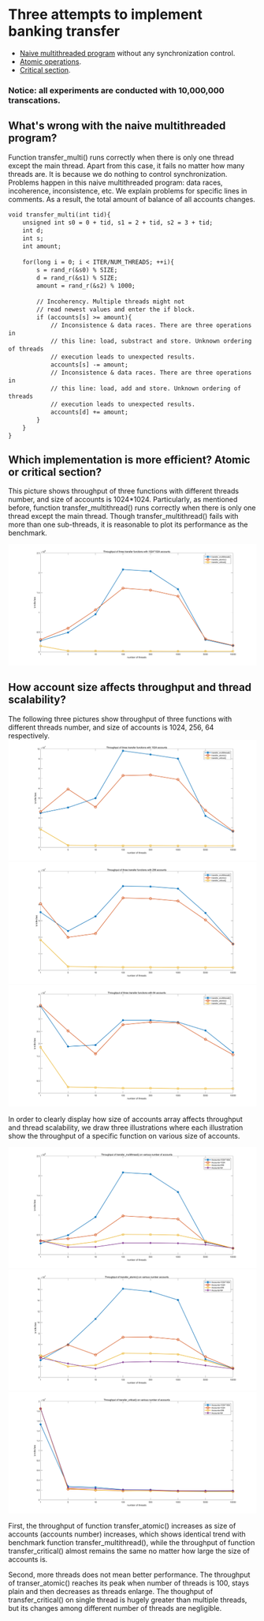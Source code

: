 # Three attempts to implement banking transfer
- [Naive multithreaded program](https://github.com/WangSiman-Carol/ParallelismMaster-ZerotoOne/blob/master/Old-school-problem/multithread.cpp) without any synchronization control.
- [Atomic operations](https://github.com/WangSiman-Carol/ParallelismMaster-ZerotoOne/blob/master/Old-school-problem/atomic.cpp).
- [Critical section](https://github.com/WangSiman-Carol/ParallelismMaster-ZerotoOne/blob/master/Old-school-problem/critical_section.cpp).

### Notice: all experiments are conducted with 10,000,000 transcations.

## What's wrong with the naive multithreaded program?
Function transfer_multi() runs correctly when there is only one thread except the main thread. Apart from this case, it fails no matter how many threads are. It is because we do nothing to control synchronization. Problems happen in this naive multithreaded program: data races, incoherence, inconsistence, etc. We explain problems for specific lines in comments. As a result, the total amount of balance of all accounts changes.


```
void transfer_multi(int tid){
    unsigned int s0 = 0 + tid, s1 = 2 + tid, s2 = 3 + tid;
    int d;
    int s;
    int amount;

    for(long i = 0; i < ITER/NUM_THREADS; ++i){
        s = rand_r(&s0) % SIZE;
        d = rand_r(&s1) % SIZE;
        amount = rand_r(&s2) % 1000;

        // Incoherency. Multiple threads might not 
        // read newest values and enter the if block.
        if (accounts[s] >= amount){ 
            // Inconsistence & data races. There are three operations in 
            // this line: load, substract and store. Unknown ordering of threads 
            // execution leads to unexpected results.  
            accounts[s] -= amount;
            // Inconsistence & data races. There are three operations in 
            // this line: load, add and store. Unknown ordering of threads 
            // execution leads to unexpected results.
            accounts[d] += amount;    
        }        
    }
}
```


## Which implementation is more efficient? Atomic or critical section?
This picture shows throughput of three functions with different threads number, and size of accounts is 1024*1024. Particularly, as mentioned before, function transfer_multithread() runs correctly when there is only one thread except the main thread. Though transfer_multithread() fails with more than one sub-threads, it is reasonable to plot its performance as the benchmark.

![](./charts/10241024.jpg)


## How account size affects throughput and thread scalability?
The following three pictures show throughput of three functions with different threads number, and size of accounts is 1024, 256, 64 respectively.
![](./charts/1024.jpg)
![](./charts/256.jpg)
![](./charts/64.jpg)


In order to clearly display how size of accounts array affects throughput and thread scalability, we draw three illustrations where each illustration show the throughput of a specific function on various size of accounts.

![](./charts/multi.jpg)
![](./charts/atomic.jpg)
![](./charts/critical.jpg)

First, the throughput of function transfer_atomic() increases as size of accounts (accounts number) increases, which shows identical trend with benchmark function transfer_multithread(), while the throughput of function transfer_critical() almost remains the same no matter how large the size of accounts is.

Second, more threads does not mean better performance. The throughput of transer_atomic() reaches its peak when number of threads is 100, stays plain and then decreases as threads enlarge. The thoughput of transfer_critical() on single thread is hugely greater than multiple threads, but its changes among different number of threads are negligible.
